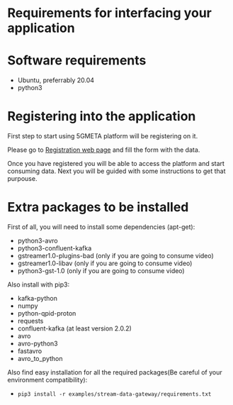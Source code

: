 # Requirements for interfacing your application

# Software requirements

* Ubuntu, preferrably 20.04
* python3


# Registering into the application

First step to start using 5GMETA platform will be registering on it.

Please go to [Registration web page](https://5gmeta-platform.eu/identity/realms/5gmeta/protocol/openid-connect/auth?client_id=account-console&redirect_uri=https%3A%2F%2F5gmeta-platform.eu%2Fidentity%2Frealms%2F5gmeta%2Faccount%2F%23%2F&state=e663b644-ad9e-4099-8ef5-a01f0b96113b&response_mode=fragment&response_type=code&scope=openid&nonce=8fe4af95-2960-4091-8291-f0b938ecb71b&code_challenge=q1YJn1i-HV4Bk695CxlzYXIrLedunlS7TBafxCULGCQ&code_challenge_method=S256) and fill the form with the data.


Once you have registered you will be able to access the platform and start consuming data. Next you will be guided with some instructions to get that purpouse.

# Extra packages to be installed
First of all, you will need to install some dependencies (apt-get):

* python3-avro
* python3-confluent-kafka
* gstreamer1.0-plugins-bad (only if you are going to consume video)
* gstreamer1.0-libav (only if you are going to consume video)
* python3-gst-1.0 (only if you are going to consume video)

Also install with pip3:

* kafka-python
* numpy
* python-qpid-proton
* requests
* confluent-kafka (at least version 2.0.2)
* avro
* avro-python3
* fastavro
* avro_to_python

Also find easy installation for all the required packages(Be careful of your environment compatibility):

* ```pip3 install -r examples/stream-data-gateway/requirements.txt```

